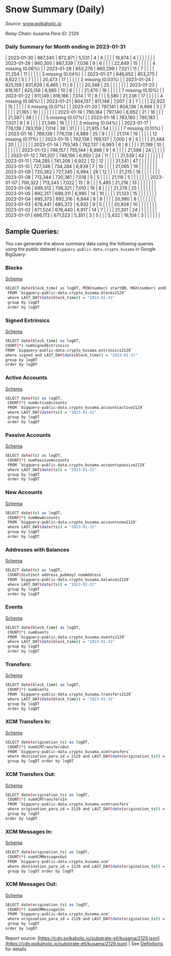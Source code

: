 # Snow Summary (Daily)

_Source_: [snow.polkaholic.io](https://snow.polkaholic.io)

*Relay Chain*: kusama
*Para ID*: 2129



### Daily Summary for Month ending in 2023-01-31


| 2023-01-30 | 867,340 | 872,871 | 5,531 | 4 | 6 |  |  |  | 16,674 | 4  |   |   |  |  |  |
| 2023-01-29 | 860,300 | 867,339 | 7,036 | 9 | 6 |  |  |  | 22,849 | 15  |   |   |  |  | 4 missing (0.06%) |
| 2023-01-28 | 853,276 | 860,299 | 7,021 | 11 | 7 |  |  |  | 21,254 | 11  |   |   |  |  | 3 missing (0.04%) |
| 2023-01-27 | 846,652 | 853,275 | 6,622 | 5 | 7 |  |  |  | 20,473 | 17  |   |   |  |  | 2 missing (0.03%) |
| 2023-01-24 | 825,159 | 831,626 | 6,465 | 11 | 6 |  |  |  | 20,348 | 25  |   |   |  |  |  |
| 2023-01-23 | 818,167 | 825,158 | 6,985 | 10 | 6 |  |  |  | 21,470 | 16  |   |   |  |  | 7 missing (0.10%) |
| 2023-01-22 | 811,149 | 818,166 | 7,014 | 11 | 8 |  |  | 5,580 | 21,236 | 17  |   |   |  |  | 4 missing (0.06%) |
| 2023-01-21 | 804,137 | 811,148 | 7,007 | 3 | 7 |  |  |  | 22,922 | 15  |   |   |  |  | 5 missing (0.07%) |
| 2023-01-20 | 797,141 | 804,136 | 6,996 | 3 | 7 |  |  |  | 21,165 | 10  |   |   |  |  |  |
| 2023-01-19 | 790,184 | 797,140 | 6,952 | 21 | 16 |  |  |  | 21,587 | 38  |   |   |  |  | 5 missing (0.07%) |
| 2023-01-18 | 783,160 | 790,183 | 7,021 | 8 | 8 |  |  |  | 21,349 | 16  |   |   |  |  | 3 missing (0.04%) |
| 2023-01-17 | 776,139 | 783,159 | 7,014 | 38 | 31 |  |  |  | 21,915 | 54  |   |   |  |  | 7 missing (0.10%) |
| 2023-01-16 | 769,138 | 776,138 | 6,989 | 25 | 9 |  |  |  | 21,174 | 19  |   |   |  |  | 12 missing (0.17%) |
| 2023-01-15 | 762,138 | 769,137 | 7,000 | 9 | 5 |  |  |  | 21,484 | 20  |   |   |  |  |  |
| 2023-01-14 | 755,145 | 762,137 | 6,993 | 6 | 6 |  |  |  | 21,199 | 10  |   |   |  |  |  |
| 2023-01-13 | 748,157 | 755,144 | 6,988 | 9 | 6 |  |  |  | 21,596 | 24  |   |   |  |  |  |
| 2023-01-12 | 741,207 | 748,156 | 6,950 | 24 | 11 |  |  |  | 21,539 | 43  |   |   |  |  |  |
| 2023-01-11 | 734,285 | 741,206 | 6,922 | 12 | 12 |  |  |  | 21,541 | 47  |   |   |  |  |  |
| 2023-01-10 | 727,346 | 734,284 | 6,939 | 7 | 10 |  |  |  | 21,065 | 19  |   |   |  |  |  |
| 2023-01-09 | 720,362 | 727,345 | 6,984 | 26 | 12 |  |  |  | 21,215 | 18  |   |   |  |  |  |
| 2023-01-08 | 713,344 | 720,361 | 7,018 | 5 | 5 |  |  |  | 21,119 | 5  |   |   |  |  |  |
| 2023-01-07 | 706,322 | 713,343 | 7,022 | 15 | 8 |  |  | 5,485 | 21,216 | 13  |   |   |  |  |  |
| 2023-01-06 | 699,312 | 706,321 | 7,010 | 19 | 8 |  |  |  | 21,276 | 25  |   |   |  |  |  |
| 2023-01-05 | 692,317 | 699,311 | 6,995 | 14 | 10 |  |  |  | 21,133 | 15  |   |   |  |  |  |
| 2023-01-04 | 685,373 | 692,316 | 6,944 | 8 | 8 |  |  |  | 20,980 | 8  |   |   |  |  |  |
| 2023-01-03 | 678,441 | 685,372 | 6,932 | 9 | 5 |  |  |  | 20,928 | 10  |   |   |  |  |  |
| 2023-01-02 | 671,524 | 678,440 | 6,917 | 14 | 7 |  |  |  | 21,301 | 24  |   |   |  |  |  |
| 2023-01-01 | 666,173 | 671,523 | 5,351 | 3 | 5 |  |  | 5,432 | 16,104 | 3  |   |   |  |  |  |

## Sample Queries:
You can generate the above summary data using the following queries using the public dataset `bigquery-public-data.crypto_kusama` in Google BigQuery:


### Blocks 

[Schema](https://github.com/colorfulnotion/substrate-etl/blob/main/schema/blocks.json)

```bash
SELECT date(block_time) as logDT, MIN(number) startBN, MAX(number) endBN, COUNT(*) numBlocks 
 FROM `bigquery-public-data.crypto_kusama.blocks2129`  
 where LAST_DAY(date(block_time)) = "2023-01-31" 
 group by logDT 
 order by logDT
```

### Signed Extrinsics 

[Schema](https://github.com/colorfulnotion/substrate-etl/blob/main/schema/extrinsics.json)

```bash
SELECT date(block_time) as logDT, 
COUNT(*) numSignedExtrinsics 
FROM `bigquery-public-data.crypto_kusama.extrinsics2129`  
where signed and LAST_DAY(date(block_time)) = "2023-01-31" 
group by logDT 
order by logDT
```

### Active Accounts 

[Schema](https://github.com/colorfulnotion/substrate-etl/blob/main/schema/accountsactive.json)

```bash
SELECT date(ts) as logDT, 
 COUNT(*) numActiveAccounts 
 FROM `bigquery-public-data.crypto_kusama.accountsactive2129` 
 where LAST_DAY(date(ts)) = "2023-01-31" 
 group by logDT 
 order by logDT
```

### Passive Accounts 

[Schema](https://github.com/colorfulnotion/substrate-etl/blob/main/schema/accountspassive.json)

```bash
SELECT date(ts) as logDT, 
 COUNT(*) numPassiveAccounts 
 FROM `bigquery-public-data.crypto_kusama.accountspassive2129` 
 where LAST_DAY(date(ts)) = "2023-01-31" 
 group by logDT 
 order by logDT
```

### New Accounts 

[Schema](https://github.com/colorfulnotion/substrate-etl/blob/main/schema/accountsnew.json)

```bash
SELECT date(ts) as logDT, 
 COUNT(*) numNewAccounts 
 FROM `bigquery-public-data.crypto_kusama.accountsnew2129` 
 where LAST_DAY(date(ts)) = "2023-01-31" 
 group by logDT
 order by logDT
```

### Addresses with Balances 

[Schema](https://github.com/colorfulnotion/substrate-etl/blob/main/schema/balances.json)

```bash
SELECT date(ts) as logDT,
 COUNT(distinct address_pubkey) numAddress 
 FROM `bigquery-public-data.crypto_kusama.balances2129` 
 where LAST_DAY(date(ts)) = "2023-01-31" 
 group by logDT 
 order by logDT
```

### Events 

[Schema](https://github.com/colorfulnotion/substrate-etl/blob/main/schema/events.json)

```bash
SELECT date(block_time) as logDT, 
 COUNT(*) numEvents 
 FROM `bigquery-public-data.crypto_kusama.events2129` 
 where LAST_DAY(date(block_time)) = "2023-01-31" 
 group by logDT 
 order by logDT
```

### Transfers:

[Schema](https://github.com/colorfulnotion/substrate-etl/blob/main/schema/transfers.json)

```bash
SELECT date(block_time) as logDT, 
 COUNT(*) numEvents 
 FROM `bigquery-public-data.crypto_kusama.transfers2129` 
 where LAST_DAY(date(block_time)) = "2023-01-31" 
 group by logDT 
 order by logDT
```

### XCM Transfers In: 

[Schema](https://github.com/colorfulnotion/substrate-etl/blob/main/schema/xcmtransfers.json)

```bash
SELECT date(origination_ts) as logDT, 
 COUNT(*) numXCMTransfersOut 
 FROM `bigquery-public-data.crypto_kusama.xcmtransfers` 
 where destination_para_id = 2129 and LAST_DAY(date(origination_ts)) = "2023-01-31" 
 group by logDT order by logDT
```

### XCM Transfers Out: 

[Schema](https://github.com/colorfulnotion/substrate-etl/blob/main/schema/xcmtransfers.json)

```bash
SELECT date(origination_ts) as logDT, 
 COUNT(*) numXCMTransfersIn 
 FROM `bigquery-public-data.crypto_kusama.xcmtransfers` 
 where origination_para_id = 2129 and LAST_DAY(date(origination_ts)) = "2023-01-31" 
 group by logDT 
order by logDT
```

### XCM Messages In: 

[Schema](https://github.com/colorfulnotion/substrate-etl/blob/main/schema/xcm.json)

```bash
SELECT date(origination_ts) as logDT, 
 COUNT(*) numXCMMessagesOut 
 FROM `bigquery-public-data.crypto_kusama.xcm` 
 where destination_para_id = 2129 and LAST_DAY(date(origination_ts)) = "2023-01-31" 
 group by logDT order by logDT
```

### XCM Messages Out: 

[Schema](https://github.com/colorfulnotion/substrate-etl/blob/main/schema/xcm.json)

```bash
SELECT date(origination_ts) as logDT, 
 COUNT(*) numXCMMessagesIn 
 FROM `bigquery-public-data.crypto_kusama.xcm` 
 where origination_para_id = 2129 and LAST_DAY(date(origination_ts)) = "2023-01-31" 
 group by logDT 
order by logDT
```


Report source: [https://cdn.polkaholic.io/substrate-etl/kusama/2129.json](https://cdn.polkaholic.io/substrate-etl/kusama/2129.json) | See [Definitions](/DEFINITIONS.md) for details
